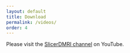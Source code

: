 ```yaml
---
layout: default
title: Download
permalink: /videos/
order: 4
---
```


Please visit the [SlicerDMRI channel](https://www.youtube.com/channel/UCS5gnYxd5WQznei6M-XBOtw) on YouTube.
